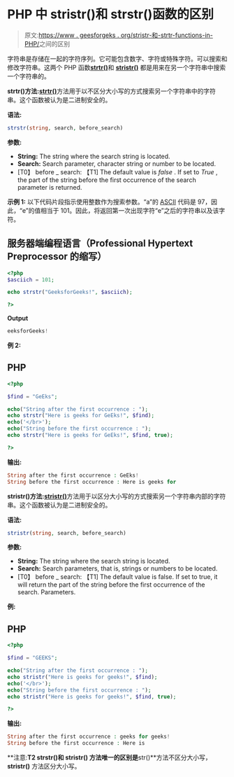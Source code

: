 # PHP 中 stristr()和 strstr()函数的区别

> 原文:[https://www . geesforgeks . org/stristr-和-strtr-functions-in-PHP/](https://www.geeksforgeeks.org/difference-between-stristr-and-strstr-functions-in-php/)之间的区别

字符串是存储在一起的字符序列。它可能包含数字、字符或特殊字符。可以搜索和修改字符串。这两个 PHP 函数[**strtr()**](https://www.geeksforgeeks.org/php-strstr-function/)和 [**stristr()**](https://www.geeksforgeeks.org/php-stristr-function/) 都是用来在另一个字符串中搜索一个字符串的。

**strtr()方法:**[**strtr()**](https://www.geeksforgeeks.org/php-strstr-function/)方法用于以不区分大小写的方式搜索另一个字符串中的字符串。这个函数被认为是二进制安全的。

**语法:**

```php
strstr(string, search, before_search)
```

**参数:**

*   **String:** The string where the search string is located.
*   **Search:** Search parameter, character string or number to be located.
*   [T0】 before _ search: 【T1] The default value is *false* . If set to *True* , the part of the string before the first occurrence of the search parameter is returned.

**示例 1:** 以下代码片段指示使用整数作为搜索参数。“a”的 [ASCII](https://www.geeksforgeeks.org/ascii-table/) 代码是 97，因此，“e”的值相当于 101。因此，将返回第一次出现字符“e”之后的字符串以及该字符。

## 服务器端编程语言（Professional Hypertext Preprocessor 的缩写）

```php
<?php
$asciich = 101;

echo strstr("GeeksforGeeks!", $asciich);

?>
```

**Output**

```php
eeksforGeeks!
```

**例 2:**

## PHP

```php
<?php

$find = "GeEks";

echo("String after the first occurrence : ");
echo strstr("Here is geeks for GeEks!", $find);
echo('</br>');
echo("String before the first occurrence : ");
echo strstr("Here is geeks for GeEks!", $find, true);

?>
```

**输出:**

```php
String after the first occurrence : GeEks!
String before the first occurrence : Here is geeks for
```

**stristr()方法:**[**stristr()**](https://www.geeksforgeeks.org/php-stristr-function/)方法用于以区分大小写的方式搜索另一个字符串内部的字符串。这个函数被认为是二进制安全的。

**语法:**

```php
stristr(string, search, before_search)
```

**参数:**

*   **String:** The string where the search string is located.
*   **Search:** Search parameters, that is, strings or numbers to be located.
*   [T0】 before _ search: 【T1] The default value is false. If set to true, it will return the part of the string before the first occurrence of the search. Parameters.

**例:**

## PHP

```php
<?php

$find = "GEEKS";

echo("String after the first occurrence : ");
echo stristr("Here is geeks for geeks!", $find);
echo('</br>');
echo("String before the first occurrence : ");
echo stristr("Here is geeks for geeks!", $find, true);

?>
```

**输出:**

```php
String after the first occurrence : geeks for geeks!
String before the first occurrence : Here is
```

**注意:**T2 strstr()和 **stristr()** 方法唯一的区别是**str()**方法不区分大小写， **stristr()** 方法区分大小写。